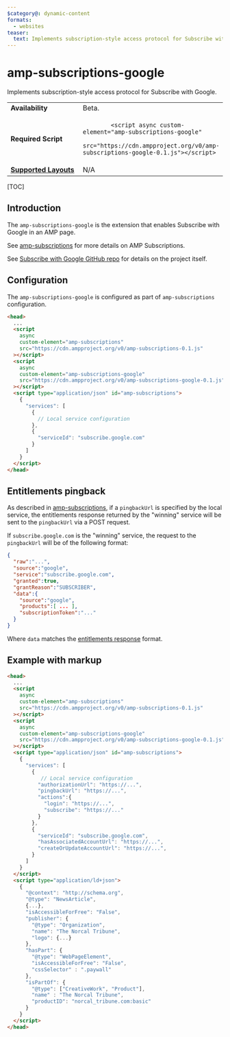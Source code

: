 ```yaml
---
$category@: dynamic-content
formats:
  - websites
teaser:
  text: Implements subscription-style access protocol for Subscribe with Google.
---
```


<!---
Copyright 2018 The AMP HTML Authors. All Rights Reserved.

Licensed under the Apache License, Version 2.0 (the "License");
you may not use this file except in compliance with the License.
You may obtain a copy of the License at

      http://www.apache.org/licenses/LICENSE-2.0

Unless required by applicable law or agreed to in writing, software
distributed under the License is distributed on an "AS-IS" BASIS,
WITHOUT WARRANTIES OR CONDITIONS OF ANY KIND, either express or implied.
See the License for the specific language governing permissions and
limitations under the License.
-->

# amp-subscriptions-google

Implements subscription-style access protocol for Subscribe with Google.

<table>
  <tr>
    <td class="col-fourty"><strong>Availability</strong></td>
    <td>Beta.</td>
  </tr>
  <tr>
    <td width="40%"><strong>Required Script</strong></td>
    <td>
      <code>
        &lt;script async custom-element="amp-subscriptions-google"
        src="https://cdn.ampproject.org/v0/amp-subscriptions-google-0.1.js">&lt;/script>
      </code>
    </td>
  </tr>
  <tr>
    <td class="col-fourty">
      <strong>
        <a href="https://amp.dev/documentation/guides-and-tutorials/develop/style_and_layout/control_layout">
          Supported Layouts
        </a>
      </strong>
    </td>
    <td>N/A</td>
  </tr>
</table>

[TOC]

## Introduction

The `amp-subscriptions-google` is the extension that enables Subscribe with Google in an AMP page.

See [amp-subscriptions](../amp-subscriptions/amp-subscriptions.md) for more details on AMP Subscriptions.

See [Subscribe with Google GitHub repo](https://github.com/subscriptions-project/swg-js) for details on the project itself.

## Configuration

The `amp-subscriptions-google` is configured as part of `amp-subscriptions` configuration.

```html
<head>
  ...
  <script
    async
    custom-element="amp-subscriptions"
    src="https://cdn.ampproject.org/v0/amp-subscriptions-0.1.js"
  ></script>
  <script
    async
    custom-element="amp-subscriptions-google"
    src="https://cdn.ampproject.org/v0/amp-subscriptions-google-0.1.js"
  ></script>
  <script type="application/json" id="amp-subscriptions">
    {
      "services": [
        {
          // Local service configuration
        },
        {
          "serviceId": "subscribe.google.com"
        }
      ]
    }
  </script>
</head>
```

## Entitlements pingback

As described in [amp-subscriptions](../amp-subscriptions/amp-subscriptions.md#pingback-endpoint), if a `pingbackUrl` is specified by the local service, the entitlements response returned by the "winning" service will be sent to the `pingbackUrl` via a POST request.

If `subscribe.google.com` is the "winning" service, the request to the `pingbackUrl` will be of the following format:

```json
{
  "raw":"...",
  "source":"google",
  "service":"subscribe.google.com",
  "granted":true,
  "grantReason":"SUBSCRIBER",
  "data":{
    "source":"google",
    "products":[ ... ],
    "subscriptionToken":"..."
  }
}
```

Where `data` matches the [entitlements response](https://github.com/subscriptions-project/swg-js/blob/master/docs/entitlements-flow.md#entitlement-response) format.

## Example with markup

```html
<head>
  ...
  <script
    async
    custom-element="amp-subscriptions"
    src="https://cdn.ampproject.org/v0/amp-subscriptions-0.1.js"
  ></script>
  <script
    async
    custom-element="amp-subscriptions-google"
    src="https://cdn.ampproject.org/v0/amp-subscriptions-google-0.1.js"
  ></script>
  <script type="application/json" id="amp-subscriptions">
    {
      "services": [
        {
           // Local service configuration
          "authorizationUrl": "https://...",
          "pingbackUrl": "https://...",
          "actions":{
            "login": "https://...",
            "subscribe": "https://..."
          }
        },
        {
          "serviceId": "subscribe.google.com",
          "hasAssociatedAccountUrl": "https://...",
          "createOrUpdateAccountUrl": "https://...",
        }
      ]
    }
  </script>
  <script type="application/ld+json">
    {
      "@context": "http://schema.org",
      "@type": "NewsArticle",
      {...},
      "isAccessibleForFree": "False",
      "publisher": {
        "@type": "Organization",
        "name": "The Norcal Tribune",
        "logo": {...}
      },
      "hasPart": {
        "@type": "WebPageElement",
        "isAccessibleForFree": "False",
        "cssSelector" : ".paywall"
      },
      "isPartOf": {
        "@type": ["CreativeWork", "Product"],
        "name" : "The Norcal Tribune",
        "productID": "norcal_tribune.com:basic"
      }
    }
  </script>
</head>
```
